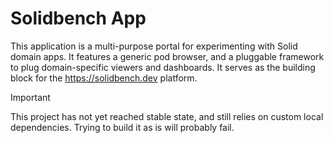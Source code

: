 # Solidbench App

This application is a multi-purpose portal for experimenting with Solid domain apps.
It features a generic pod browser, and a pluggable framework to plug domain-specific viewers and dashboards.
It serves as the building block for the https://solidbench.dev platform.

> [!IMPORTANT] 
> This project has not yet reached stable state, and still relies on custom local dependencies.
> Trying to build it as is will probably fail.
>

